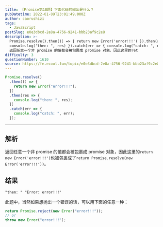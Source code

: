 ```yaml
---
title: 【Promise第18题】下面代码的输出是什么？
pubDatetime: 2022-01-09T23:01:49.000Z
author: caorushizi
tags:
  - JavaScript
postSlug: e0e3dbcd-2e8a-4756-9241-bbb23af9c2e8
description: >-
  Promise.resolve().then(() => { return new Error('error!!!') }).then(res => {
  console.log("then: ", res) }).catch(err => { console.log("catch: ", err) }) 解析
  返回任意一个非 promise 的值都会被包裹成 promise 对象，因此这里的ret
difficulty: 3
questionNumber: 1610
source: https://fe.ecool.fun/topic/e0e3dbcd-2e8a-4756-9241-bbb23af9c2e8
---
```


```js
Promise.resolve()
  .then(() => {
    return new Error("error!!!");
  })
  .then(res => {
    console.log("then: ", res);
  })
  .catch(err => {
    console.log("catch: ", err);
  });
```

---

## 解析

返回任意一个非 promise 的值都会被包裹成 promise 对象，因此这里的`return new Error('error!!!')`也被包裹成了`return Promise.resolve(new Error('error!!!'))`。

## 结果

```
"then: " "Error: error!!!"
```

此题中，当然如果想抛出一个错误的话，可以用下面的任意一种：

```js
return Promise.reject(new Error("error!!!"));
// or
throw new Error("error!!!");
```
